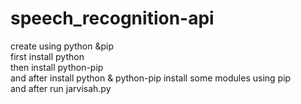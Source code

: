 # speech_recognition-api
create using python &amp;pip<br>
first install python <br>
then install python-pip <br>
and after install python & python-pip install some modules using pip<br>
and after run jarvisah.py
